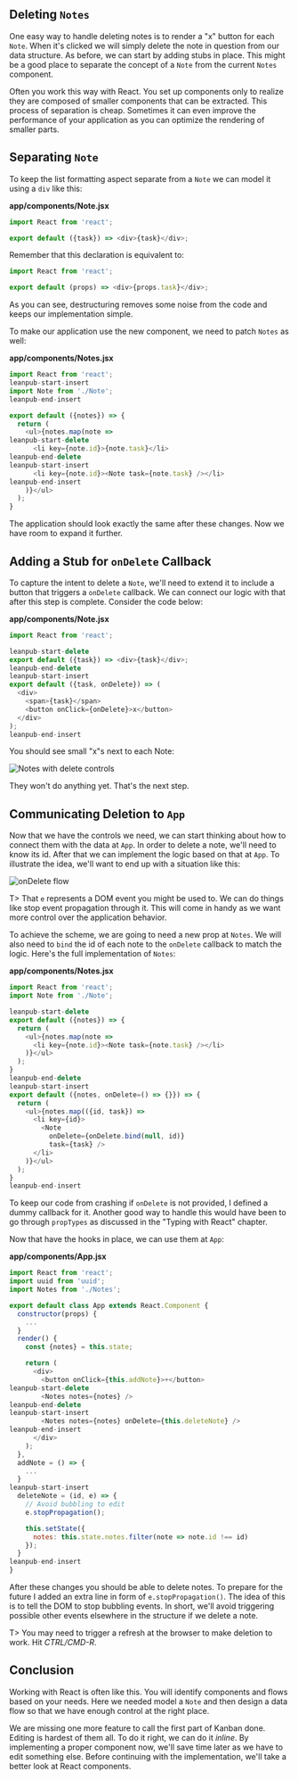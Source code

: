 ## Deleting `Notes`

One easy way to handle deleting notes is to render a "x" button for each `Note`. When it's clicked we will simply delete the note in question from our data structure. As before, we can start by adding stubs in place. This might be a good place to separate the concept of a `Note` from the current `Notes` component.

Often you work this way with React. You set up components only to realize they are composed of smaller components that can be extracted. This process of separation is cheap. Sometimes it can even improve the performance of your application as you can optimize the rendering of smaller parts.

## Separating `Note`

To keep the list formatting aspect separate from a `Note` we can model it using a `div` like this:

**app/components/Note.jsx**

```javascript
import React from 'react';

export default ({task}) => <div>{task}</div>;
```

Remember that this declaration is equivalent to:

```javascript
import React from 'react';

export default (props) => <div>{props.task}</div>;
```

As you can see, destructuring removes some noise from the code and keeps our implementation simple.

To make our application use the new component, we need to patch `Notes` as well:

**app/components/Notes.jsx**

```javascript
import React from 'react';
leanpub-start-insert
import Note from './Note';
leanpub-end-insert

export default ({notes}) => {
  return (
    <ul>{notes.map(note =>
leanpub-start-delete
      <li key={note.id}>{note.task}</li>
leanpub-end-delete
leanpub-start-insert
      <li key={note.id}><Note task={note.task} /></li>
leanpub-end-insert
    )}</ul>
  );
}
```

The application should look exactly the same after these changes. Now we have room to expand it further.

## Adding a Stub for `onDelete` Callback

To capture the intent to delete a `Note`, we'll need to extend it to include a button that triggers a `onDelete` callback. We can connect our logic with that after this step is complete. Consider the code below:

**app/components/Note.jsx**

```javascript
import React from 'react';

leanpub-start-delete
export default ({task}) => <div>{task}</div>;
leanpub-end-delete
leanpub-start-insert
export default ({task, onDelete}) => (
  <div>
    <span>{task}</span>
    <button onClick={onDelete}>x</button>
  </div>
);
leanpub-end-insert
```

You should see small "x"s next to each Note:

![Notes with delete controls](images/react_06.png)

They won't do anything yet. That's the next step.

## Communicating Deletion to `App`

Now that we have the controls we need, we can start thinking about how to connect them with the data at `App`. In order to delete a note, we'll need to know its id. After that we can implement the logic based on that at `App`. To illustrate the idea, we'll want to end up with a situation like this:

![`onDelete` flow](images/bind.png)

T> That `e` represents a DOM event you might be used to. We can do things like stop event propagation through it. This will come in handy as we want more control over the application behavior.

To achieve the scheme, we are going to need a new prop at `Notes`. We will also need to `bind` the id of each note to the `onDelete` callback to match the logic. Here's the full implementation of `Notes`:

**app/components/Notes.jsx**

```javascript
import React from 'react';
import Note from './Note';

leanpub-start-delete
export default ({notes}) => {
  return (
    <ul>{notes.map(note =>
      <li key={note.id}><Note task={note.task} /></li>
    )}</ul>
  );
}
leanpub-end-delete
leanpub-start-insert
export default ({notes, onDelete=() => {}}) => {
  return (
    <ul>{notes.map(({id, task}) =>
      <li key={id}>
        <Note
          onDelete={onDelete.bind(null, id)}
          task={task} />
      </li>
    )}</ul>
  );
}
leanpub-end-insert
```

To keep our code from crashing if `onDelete` is not provided, I defined a dummy callback for it. Another good way to handle this would have been to go through `propTypes` as discussed in the "Typing with React" chapter.

Now that have the hooks in place, we can use them at `App`:

**app/components/App.jsx**

```javascript
import React from 'react';
import uuid from 'uuid';
import Notes from './Notes';

export default class App extends React.Component {
  constructor(props) {
    ...
  }
  render() {
    const {notes} = this.state;

    return (
      <div>
        <button onClick={this.addNote}>+</button>
leanpub-start-delete
        <Notes notes={notes} />
leanpub-end-delete
leanpub-start-insert
        <Notes notes={notes} onDelete={this.deleteNote} />
leanpub-end-insert
      </div>
    );
  },
  addNote = () => {
    ...
  }
leanpub-start-insert
  deleteNote = (id, e) => {
    // Avoid bubbling to edit
    e.stopPropagation();

    this.setState({
      notes: this.state.notes.filter(note => note.id !== id)
    });
  }
leanpub-end-insert
}
```

After these changes you should be able to delete notes. To prepare for the future I added an extra line in form of `e.stopPropagation()`. The idea of this is to tell the DOM to stop bubbling events. In short, we'll avoid triggering possible other events elsewhere in the structure if we delete a note.

T> You may need to trigger a refresh at the browser to make deletion to work. Hit *CTRL/CMD-R*.

## Conclusion

Working with React is often like this. You will identify components and flows based on your needs. Here we needed model a `Note` and then design a data flow so that we have enough control at the right place.

We are missing one more feature to call the first part of Kanban done. Editing is hardest of them all. To do it right, we can do it *inline*. By implementing a proper component now, we'll save time later as we have to edit something else. Before continuing with the implementation, we'll take a better look at React components.
